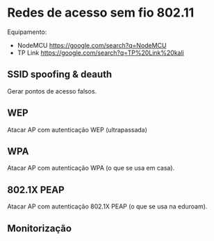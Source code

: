# Redes de acesso sem fio 802.11

Equipamento: 

- NodeMCU https://google.com/search?q=NodeMCU
- TP Link https://google.com/search?q=TP%20Link%20kali

## SSID spoofing & deauth

Gerar pontos de acesso falsos.

## WEP

Atacar AP com autenticação WEP (ultrapassada)

## WPA

Atacar AP com autenticação WPA (o que se usa em casa).

## 802.1X PEAP

Atacar AP com autenticação 802.1X PEAP (o que se usa na eduroam).

## Monitorização
